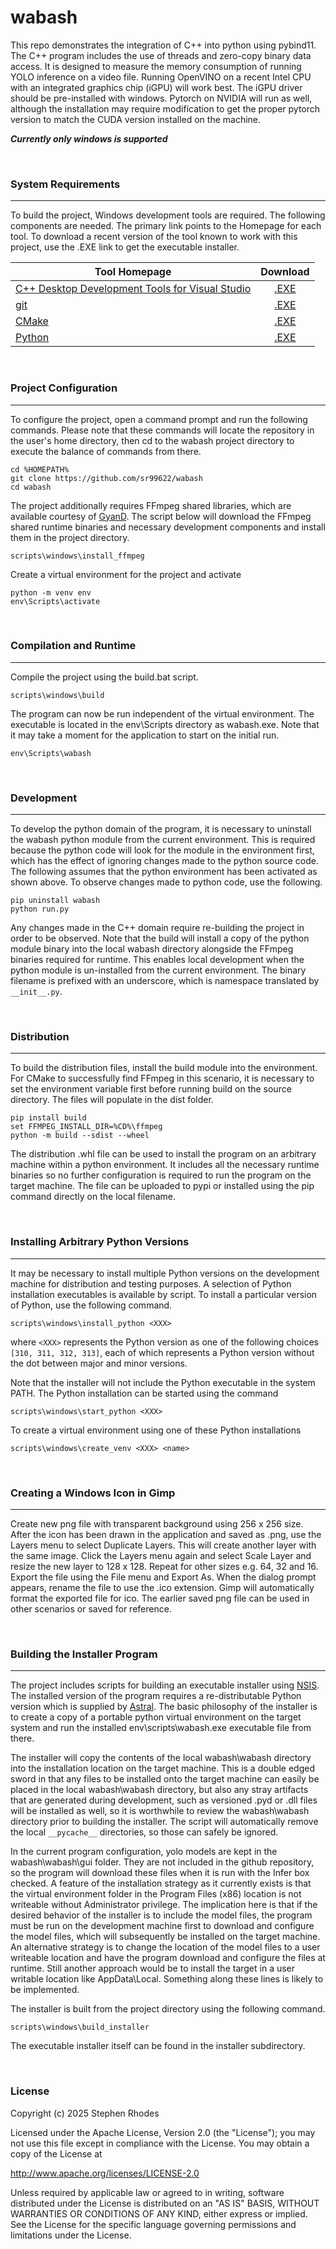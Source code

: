 # wabash

This repo demonstrates the integration of C++ into python using pybind11. The C++ program includes the use of threads and zero-copy binary data access. It is designed to measure the memory consumption of running YOLO inference on a video file. Running OpenVINO on a recent Intel CPU with an integrated graphics chip (iGPU) will work best. The iGPU driver should be pre-installed with windows. Pytorch on NVIDIA will run as well, although the installation may require modification to get the proper pytorch version to match the CUDA version installed on the machine.

<b><i>Currently only windows is supported</i></b>

&nbsp;
### System Requirements
---

To build the project, Windows development tools are required. The following components are needed. The primary link points to the Homepage for each tool. To download a recent version of the tool known to work with this project, use the .EXE link to get the executable installer.

   | Tool Homepage | Download |
   |-----------|:--------:|
   |[C++ Desktop Development Tools for Visual Studio](https://visualstudio.microsoft.com/downloads/) | [.EXE](https://aka.ms/vs/17/release/vs_BuildTools.exe) |
   |[git](https://git-scm.com/install/windows) | [.EXE](https://github.com/git-for-windows/git/releases/download/v2.51.2.windows.1/Git-2.51.2-64-bit.exe) |
   |[CMake](https://cmake.org/download/) | [.EXE](https://github.com/Kitware/CMake/releases/download/v4.2.0-rc2/cmake-4.2.0-rc2-windows-x86_64.msi) |
   |[Python](https://www.python.org/downloads/windows/) | [.EXE](https://www.python.org/ftp/python/3.13.9/python-3.13.9-amd64.exe) |

&nbsp;
### Project Configuration
---

To configure the project, open a command prompt and run the following commands. Please note that these commands will locate the repository in the user's home directory, then cd to the wabash project directory to execute the balance of commands from there.

```
cd %HOMEPATH%
git clone https://github.com/sr99622/wabash
cd wabash
```

The project additionally requires FFmpeg shared libraries, which are available courtesy of [GyanD](https://github.com/GyanD/codexffmpeg). The script below will download the FFmpeg shared runtime binaries and necessary development components and install them in the project directory.

```
scripts\windows\install_ffmpeg
```

Create a virtual environment for the project and activate

```
python -m venv env
env\Scripts\activate
```

&nbsp;
### Compilation and Runtime
---

Compile the project using the build.bat script.

```
scripts\windows\build
```

The program can now be run independent of the virtual environment. The executable is located in the env\Scripts directory as wabash.exe. Note that it may take a moment for the application to start on the initial run.

```
env\Scripts\wabash
```

&nbsp;
### Development
---

To develop the python domain of the program, it is necessary to uninstall the wabash python module from the current environment. This is required because the python code will look for the module in the environment first, which has the effect of ignoring changes made to the python source code. The following assumes that the python environment has been activated as shown above. To observe changes made to python code, use the following.

```
pip uninstall wabash
python run.py
```

Any changes made in the C++ domain require re-building the project in order to be observed. Note that the build will install a copy of the python module binary into the local wabash directory alongside the FFmpeg binaries required for runtime. This enables local development when the python module is un-installed from the current environment. The binary filename is prefixed with an underscore, which is namespace translated by ```__init__.py```.

&nbsp;
### Distribution
---

To build the distribution files, install the build module into the environment. For CMake to successfully find FFmpeg in this scenario, it is necessary to set the environment variable first before running build on the source directory. The files will populate in the dist folder.

```
pip install build
set FFMPEG_INSTALL_DIR=%CD%\ffmpeg
python -m build --sdist --wheel
```

The distribution .whl file can be used to install the program on an arbitrary machine within a python environment. It includes all the necessary runtime binaries so no further configuration is required to run the program on the target machine. The file can be uploaded to pypi or installed using the pip command directly on the local filename. 

&nbsp;
### Installing Arbitrary Python Versions
---

It may be necessary to install multiple Python versions on the development machine for distribution and testing purposes. A selection of Python installation executables is available by script. To install a particular version of Python, use the following command.

```
scripts\windows\install_python <XXX>
```

where `<XXX>` represents the Python version as one of the following choices `[310, 311, 312, 313]`, each of which represents a Python version without the dot between major and minor versions.

Note that the installer will not include the Python executable in the system PATH. The Python installation can be started using the command

```
scripts\windows\start_python <XXX>
```

To create a virtual environment using one of these Python installations

```
scripts\windows\create_venv <XXX> <name>
```

&nbsp;
### Creating a Windows Icon in Gimp
---

Create new png file with transparent background using 256 x 256 size. After the icon has been drawn in the application and saved as .png, use the Layers menu to select Duplicate Layers. This will create another layer with the same image. Click the Layers menu again and select Scale Layer and resize the new layer to 128 x 128. Repeat for other sizes e.g. 64, 32 and 16. Export the file using the File menu and Export As. When the dialog prompt appears, rename the file to use the .ico extension. Gimp will automatically format the exported file for ico. The earlier saved png file can be used in other scenarios or saved for reference.

&nbsp;
### Building the Installer Program
---

The project includes scripts for building an executable installer using [NSIS](https://sourceforge.net/projects/nsis/). The installed version of the program requires a re-distributable Python version which is supplied by [Astral](https://github.com/astral-sh). The basic philosophy of the installer is to create a copy of a portable python virtual environment on the target system and run the installed env\scripts\wabash.exe executable file from there. 

The installer will copy the contents of the local wabash\wabash directory into the installation location on the target machine. This is a double edged sword in that any files to be installed onto the target machine can easily be placed in the local wabash\wabash directory, but also any stray artifacts that are generated during development, such as versioned .pyd or .dll files will be installed as well, so it is worthwhile to review the wabash\wabash directory prior to building the installer. The script will automatically remove the local ```__pycache__``` directories, so those can safely be ignored.

 In the current program configuration, yolo models are kept in the wabash\wabash\gui folder. They are not included in the github repository, so the program will download these files when it is run with the Infer box checked. A feature of the installation strategy as it currently exists is that the virtual environment folder in the Program Files (x86) location is not writeable without Administrator privilege. The implication here is that if the desired behavior of the installer is to include the model files, the program must be run on the development machine first to download and configure the model files, which will subsequently be installed on the target machine. An alternative strategy is to change the location of the model files to a user writeable location and have the program download and configure the files at runtime. Still another approach would be to install the target in a user writable location like AppData\Local. Something along these lines is likely to be implemented.

The installer is built from the project directory using the following command.

```
scripts\windows\build_installer
```

The executable installer itself can be found in the installer subdirectory.

&nbsp;
### License

Copyright (c) 2025  Stephen Rhodes

Licensed under the Apache License, Version 2.0 (the "License");
you may not use this file except in compliance with the License.
You may obtain a copy of the License at

   http://www.apache.org/licenses/LICENSE-2.0

Unless required by applicable law or agreed to in writing, software
distributed under the License is distributed on an "AS IS" BASIS,
WITHOUT WARRANTIES OR CONDITIONS OF ANY KIND, either express or implied.
See the License for the specific language governing permissions and
limitations under the License.









